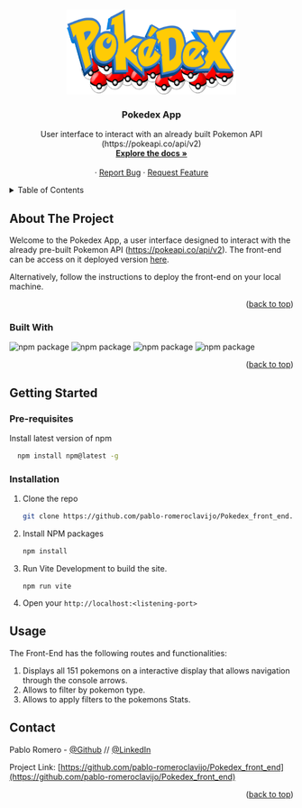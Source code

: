 
<a name="readme-top"></a>


<!-- PROJECT LOGO -->
<br />
<div align="center">
  <a href="https://github.com/pablo-romeroclavijo/Pokedex_front_end/blob/main/README.md">
    <img src="https://raw.githubusercontent.com/sleduardo20/pokedex/0671af442dff1d8f7141e49eb83b438885bbc9e9/public/img/logo.svg" alt="Logo" width="300" height="150">
  </a>

<h3 align="center">Pokedex App</h3>

  <p align="center">
    User interface to interact with an already built Pokemon API (https://pokeapi.co/api/v2)
    <br />
    <a href="https://github.com/LaFosseAcademy/debug-assignment-2-pablo-romeroclavijo/tree/main#readme"><strong>Explore the docs »</strong></a>
    <br />
    <br />
    ·
    <a href="https://github.com/pablo-romeroclavijo/Pokedex_front_end/issues">Report Bug</a>
    ·
    <a href="https://github.com/pablo-romeroclavijo/Pokedex_front_end/issues">Request Feature</a>
  </p>
</div>



<!-- TABLE OF CONTENTS -->
<details>
  <summary>Table of Contents</summary>
  <ol>
    <li>
      <a href="#about-the-project">About The Project</a>
      <ul>
        <li><a href="#built-with">Built With</a></li>
      </ul>
    </li>
    <li>
      <a href="#getting-started">Getting Started</a>
      <ul>
        <li><a href="#prerequisites">Pre-requisites</a></li>
        <li><a href="#installation">Installation</a></li>
      </ul>
    </li>
    <li><a href="#usage">Usage</a></li>

  </ol>
</details>



<!-- ABOUT THE PROJECT -->
## About The Project

<!-- <img src="https://github.com/LaFosseAcademy/debug-assignment-2-pablo-romeroclavijo/assets/136720541/9f8670c0-6f18-4135-a012-5e84fc23c5cf" alt="Demo" width="150" height="150"> -->

Welcome to the Pokedex App, a user interface designed to interact with the already pre-built Pokemon API (https://pokeapi.co/api/v2). The front-end can be access on it deployed version <a href='https://pokemonapp-uids.onrender.com/'>here</a>.

Alternatively, follow the instructions to deploy the front-end on your local machine.

<p align="right">(<a href="#readme-top">back to top</a>)</p>

### Built With


![npm package](https://img.shields.io/badge/Vite-v4.0-brightgreen.svg)
![npm package](https://img.shields.io/badge/React-v18.2-brightgreen.svg)
![npm package](https://img.shields.io/badge/Express-v4.18.2-brightgreen.svg)
![npm package](https://img.shields.io/badge/Nodemon-v3.0.1-brightgreen.svg)



<p align="right">(<a href="#readme-top">back to top</a>)</p>



<!-- GETTING STARTED -->
## Getting Started

### Pre-requisites

Install latest version of npm 


  ```sh
    npm install npm@latest -g
  ```

### Installation

1. Clone the repo
   ```sh
   git clone https://github.com/pablo-romeroclavijo/Pokedex_front_end.git 
   ```
2. Install NPM packages
   ```sh
   npm install
   ```

3. Run Vite Development to build the site.

    ```
    npm run vite
    ```

4. Open your ```http://localhost:<listening-port>```



<!-- USAGE EXAMPLES -->
## Usage

The Front-End has the following routes and functionalities:


1. Displays all 151 pokemons on a interactive display that allows navigation through the console arrows.
2. Allows to filter by pokemon type.
3. Allows to apply filters to the pokemons Stats.




<!-- CONTACT -->
## Contact

Pablo Romero - [@Github](https://github.com/pablo-romeroclavijo) // [@LinkedIn](https://www.linkedin.com/in/pablo-romeroclavijo/)



Project Link: [https://github.com/pablo-romeroclavijo/Pokedex_front_end](https://github.com/pablo-romeroclavijo/Pokedex_front_end)

<p align="right">(<a href="#readme-top">back to top</a>)</p>
